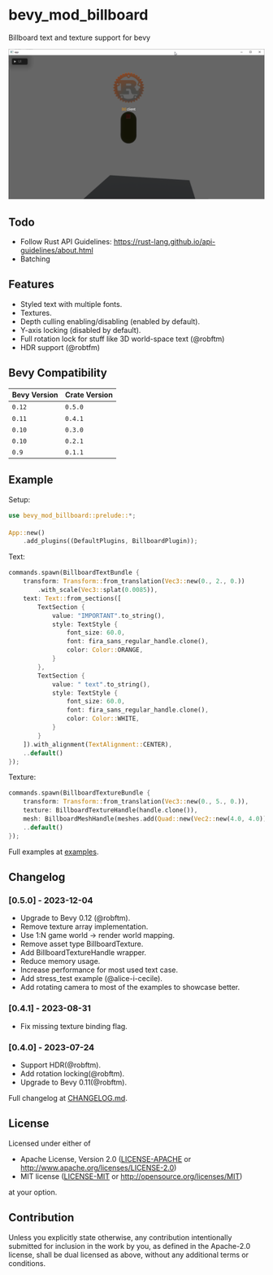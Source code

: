 # bevy_mod_billboard
Billboard text and texture support for bevy

![showcase](images/showcase.png)

## Todo
- Follow Rust API Guidelines: https://rust-lang.github.io/api-guidelines/about.html
- Batching

## Features
- Styled text with multiple fonts.
- Textures.
- Depth culling enabling/disabling (enabled by default).
- Y-axis locking (disabled by default).
- Full rotation lock for stuff like 3D world-space text (@robftm)
- HDR support (@robtfm)

## Bevy Compatibility

| Bevy Version | Crate Version |
|--------------|---------------|
| `0.12`       | `0.5.0`       |
| `0.11`       | `0.4.1`       |
| `0.10`       | `0.3.0`       |
| `0.10`       | `0.2.1`       |
| `0.9`        | `0.1.1`       |

## Example

Setup:
```rs
use bevy_mod_billboard::prelude::*;

App::new()
    .add_plugins((DefaultPlugins, BillboardPlugin));
```

Text:
```rs
commands.spawn(BillboardTextBundle {
    transform: Transform::from_translation(Vec3::new(0., 2., 0.))
        .with_scale(Vec3::splat(0.0085)),
    text: Text::from_sections([
        TextSection {
            value: "IMPORTANT".to_string(),
            style: TextStyle {
                font_size: 60.0,
                font: fira_sans_regular_handle.clone(),
                color: Color::ORANGE,
            }
        },
        TextSection {
            value: " text".to_string(),
            style: TextStyle {
                font_size: 60.0,
                font: fira_sans_regular_handle.clone(),
                color: Color::WHITE,
            }
        }
    ]).with_alignment(TextAlignment::CENTER),
    ..default()
});
```

Texture:
```rs
commands.spawn(BillboardTextureBundle {
    transform: Transform::from_translation(Vec3::new(0., 5., 0.)),
    texture: BillboardTextureHandle(handle.clone()),
    mesh: BillboardMeshHandle(meshes.add(Quad::new(Vec2::new(4.0, 4.0)).into()).into()),
    ..default()
});
```

Full examples at [examples](examples).

## Changelog

### [0.5.0] - 2023-12-04
- Upgrade to Bevy 0.12 (@robftm).
- Remove texture array implementation.
- Use 1:N game world -> render world mapping.
- Remove asset type BillboardTexture.
- Add BillboardTextureHandle wrapper.
- Reduce memory usage.
- Increase performance for most used text case.
- Add stress_test example (@alice-i-cecile).
- Add rotating camera to most of the examples to showcase better.

### [0.4.1] - 2023-08-31
- Fix missing texture binding flag.

### [0.4.0] - 2023-07-24
- Support HDR(@robftm).
- Add rotation locking(@robftm).
- Upgrade to Bevy 0.11(@robftm).

Full changelog at [CHANGELOG.md](CHANGELOG.md).

## License

Licensed under either of

* Apache License, Version 2.0
([LICENSE-APACHE](LICENSE-APACHE) or http://www.apache.org/licenses/LICENSE-2.0)
* MIT license
([LICENSE-MIT](LICENSE-MIT) or http://opensource.org/licenses/MIT)

at your option.

## Contribution
Unless you explicitly state otherwise, any contribution intentionally submitted for inclusion in the work by you, as defined in the Apache-2.0 license, shall be dual licensed as above, without any additional terms or conditions.
